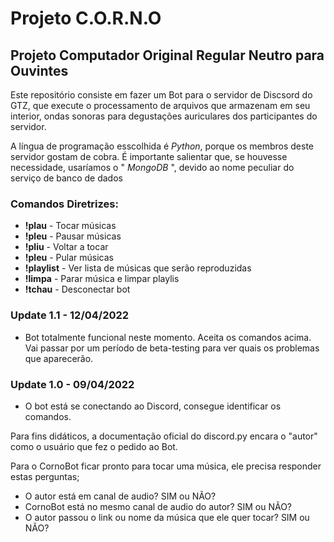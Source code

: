 # Projeto C.O.R.N.O
## Projeto Computador Original Regular Neutro para Ouvintes

Este repositório consiste em fazer um Bot para o servidor de Discsord do GTZ, que execute o processamento de arquivos que armazenam em seu interior, ondas sonoras para degustações auriculares dos participantes do servidor. 

A língua de programação esscolhida é *Python*, porque os membros deste servidor gostam de cobra. É importante salientar que, se houvesse necessidade, usaríamos o " *MongoDB* ", devido ao nome peculiar do serviço de banco de dados

### Comandos Diretrizes:

- **!plau** - Tocar músicas
- **!pleu** - Pausar músicas
- **!pliu** - Voltar a tocar
- **!pleu** - Pular músicas
- **!playlist** - Ver lista de músicas que serão reproduzidas
- **!limpa** - Parar música e limpar playlis
- **!tchau** - Desconectar bot

### Update 1.1 - 12/04/2022

- Bot totalmente funcional neste momento. Aceita os comandos acima. Vai passar por um período de beta-testing para ver quais os problemas que aparecerão.

### Update 1.0 - 09/04/2022

- O bot está se conectando ao Discord, consegue identificar os comandos.

Para fins didáticos, a documentação oficial do discord.py encara o "autor" como o usuário que fez o pedido ao Bot.

Para o CornoBot ficar pronto para tocar uma música, ele precisa responder estas perguntas;

- O autor está em canal de audio? SIM ou NÃO?
- CornoBot está no mesmo canal de audio do autor? SIM ou NÃO?
- O autor passou o link ou nome da música que ele quer tocar? SIM ou NÃO?